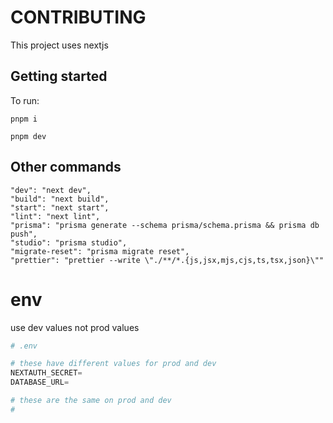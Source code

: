 # CONTRIBUTING

This project uses nextjs

## Getting started

To run:

`pnpm i`

`pnpm dev`

## Other commands

```
"dev": "next dev",
"build": "next build",
"start": "next start",
"lint": "next lint",
"prisma": "prisma generate --schema prisma/schema.prisma && prisma db push",
"studio": "prisma studio",
"migrate-reset": "prisma migrate reset",
"prettier": "prettier --write \"./**/*.{js,jsx,mjs,cjs,ts,tsx,json}\""
```

# env

use dev values not prod values

```python
# .env

# these have different values for prod and dev
NEXTAUTH_SECRET=
DATABASE_URL=

# these are the same on prod and dev
#
```
